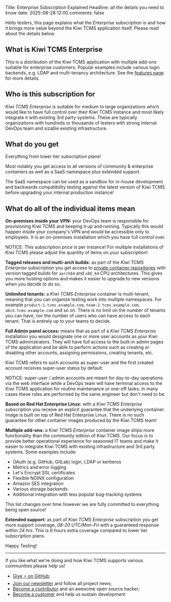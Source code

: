 Title: Enterprise Subscription Explained
Headline: all the details you need to know
date: 2025-08-28 12:00
comments: false

Hello testers,
this page explains what the *Enterprise* subscription is and how it brings more
value beyond the Kiwi TCMS application itself.
Please read about the details below.


What is Kiwi TCMS Enterprise
----------------------------

This is a distribution of the Kiwi TCMS application with multiple add-ons
suitable for enterprise customers. Popular examples include various login
backends, e.g. LDAP and multi-tenancy architecture. See the
[features page]({filename}../pages/features.html) for more details.


Who is this subscription for
----------------------------

*Kiwi TCMS Enterprise* is suitable for medium to large organizations which would
like to have full control over their Kiwi TCMS instance and most likely integrate
it with existing 3rd party systems.
These are typically organizations with hundreds or thousands of testers with strong
internal DevOps team and sizable existing infrastructure.


What do you get
---------------

Everything from lower tier subscription plans!

Most notably you get access to all versions of community & enterprise containers
as well as a SaaS namespace plus extended support.

The SaaS namespace can be used as a sandbox for in-house development and
backwards compatibility testing against the latest version of Kiwi TCMS before
upgrading your internal production instance!


What do all of the individual items mean
----------------------------------------

**On-premises inside your VPN:** your DevOps team is responsible for provisioning Kiwi TCMS
and keeping it up and running. Typically this would happen inside your company's VPN and would
be accessible only to employees.
It is an on-premises installation which you have full control over.

NOTICE: This subscription price is per instance! For multiple installations of Kiwi TCMS
please adjust the quantity of items on your subscription!


**Tagged releases and multi-arch builds:** as part of the *Kiwi TCMS Enterprise* subscription
you get access to [private container repositories]({filename}pages/containers.markdown) with
version tagged builds for `aarch64` and `x86_64` CPU architectures. This gives you more hosting options and makes
it easier to upgrade to new versions when you decide to do so.


**Unlimited tenants:** a *Kiwi TCMS Enterprise* container is multi-tenant, meaning that
you can organize testing work into multiple namespaces. For example `product-1.tcms.example.com`,
`team-2.tcms.example.com`, `abcd.tcms.example.com` and so on. There is no limit on the number
of tenants you can have, nor the number of users who can have access to each tenant. That is
entirely up to your teams to decide.


**Full Admin panel access:** means that as part of a *Kiwi TCMS Enterprise* installation you would
designate one or more user accounts as your Kiwi TCMS administrators. They will have full access
to the built-in admin pages of the application and be able to perform actions such as creating or disabling
other accounts, assigning permissions, creating tenants, etc.

Kiwi TCMS refers to such accounts as super-user and the first created account receives super-user
status by default.

NOTICE: super-user / admin accounts are meant for day-to-day operations via the web interface while
a DevOps team will have terminal access to the Kiwi TCMS application for routine maintenance or
one-off tasks. In many cases these roles are performed by the same engineer but don't need to be.



**Based on Red Hat Enterprise Linux:** with a *Kiwi TCMS Enterprise* subscription you receive
an explicit guarantee that the underlying container image is built on top of Red Hat Enterprise Linux.
There is no such guarantee for other container images produced by the Kiwi TCMS team!


**Multiple add-ons:** a *Kiwi TCMS Enterprise* container image ships more functionality than the
community edition of Kiwi TCMS. Our focus is to provide better operational experience for seasoned
IT teams and make it easier to integrate Kiwi TCMS with existing infrastructure and 3rd party systems.
Some examples include:

- OAuth (e.g. GitHub, GitLab) login, LDAP or kerberos
- Metrics and error logging
- Let's Encrypt SSL certificates
- Flexible NGINX configuration
- Amazon SES integration
- Various storage backends
- Additional integration with less popular bug-tracking systems

This list changes over time however we are fully committed to everything being open source!


**Extended support:** as part of *Kiwi TCMS Enterprise* subscription you get more support coverage,
*08-20 UTC/Mon-Fri* with a guaranteed response within *24 hrs*. This is 6 hours extra coverage
compared to lower tier subscription plans.



Happy Testing!

---

If you like what we're doing and how Kiwi TCMS supports various communities
please help us!

- [Give ⭐ on GitHub](https://github.com/kiwitcms/Kiwi/stargazers);
- [Join our newsletter](https://kiwitcms.us17.list-manage.com/subscribe/post?u=9b57a21155a3b7c655ae8f922&id=c970a37581)
  and follow all project news;
- [Become a contributor](https://kiwitcms.readthedocs.io/en/latest/contribution.html) and an awesome open source hacker;
- [Become a customer](/#subscriptions) and help us sustain development
